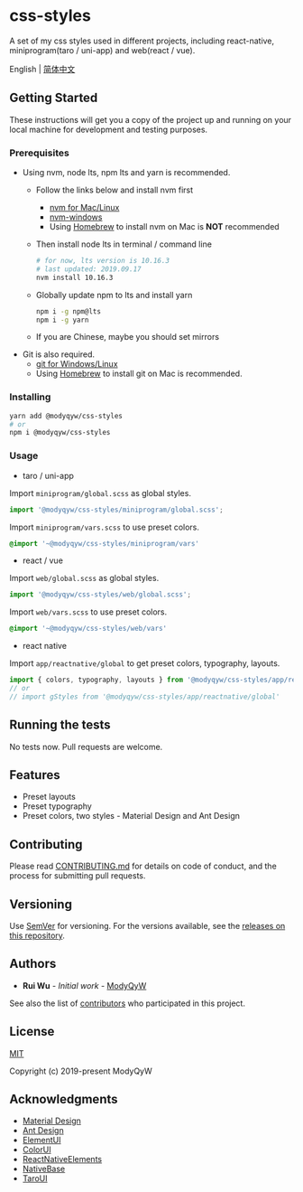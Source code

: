 # css-styles

A set of my css styles used in different projects, including react-native, miniprogram(taro / uni-app) and web(react / vue).

English | [简体中文](README.CN.md)

## Getting Started

These instructions will get you a copy of the project up and running on your local machine for development and testing purposes.

### Prerequisites

- Using nvm, node lts, npm lts and yarn is recommended.
  - Follow the links below and install nvm first
    - [nvm for Mac/Linux](https://github.com/nvm-sh/nvm)
    - [nvm-windows](https://github.com/coreybutler/nvm-windows)
    - Using [Homebrew](https://brew.sh/) to install nvm on Mac is **NOT** recommended
  - Then install node lts in terminal / command line

    ```sh
    # for now, lts version is 10.16.3
    # last updated: 2019.09.17
    nvm install 10.16.3
    ```

  - Globally update npm to lts and install yarn

    ```sh
    npm i -g npm@lts
    npm i -g yarn
    ```

  - If you are Chinese, maybe you should set mirrors
- Git is also required.
  - [git for Windows/Linux](https://git-scm.com/downloads)
  - Using [Homebrew](https://brew.sh/) to install git on Mac is recommended.

### Installing

```sh
yarn add @modyqyw/css-styles
# or
npm i @modyqyw/css-styles
```

### Usage

- taro / uni-app

Import `miniprogram/global.scss` as global styles.

```js
import '@modyqyw/css-styles/miniprogram/global.scss';
```

Import `miniprogram/vars.scss` to use preset colors.

```scss
@import '~@modyqyw/css-styles/miniprogram/vars'
```

- react / vue

Import `web/global.scss` as global styles.

```js
import '@modyqyw/css-styles/web/global.scss';
```

Import `web/vars.scss` to use preset colors.

```scss
@import '~@modyqyw/css-styles/web/vars'
```

- react native

Import `app/reactnative/global` to get preset colors, typography, layouts.

```js
import { colors, typography, layouts } from '@modyqyw/css-styles/app/reactnative/global'
// or
// import gStyles from '@modyqyw/css-styles/app/reactnative/global'
```

## Running the tests

No tests now. Pull requests are welcome.

## Features

- Preset layouts
- Preset typography
- Preset colors, two styles - Material Design and Ant Design

## Contributing

Please read [CONTRIBUTING.md](./CONTRIBUTING.md) for details on code of conduct, and the process for submitting pull requests.

## Versioning

Use [SemVer](http://semver.org/) for versioning. For the versions available, see the [releases on this repository](https://github.com/ModyQyW/css-styles/releases).

## Authors

- **Rui Wu** - *Initial work* - [ModyQyW](https://github.com/ModyQyW)

See also the list of [contributors](https://github.com/ModyQyW/css-styles/contributors) who participated in this project.

## License

[MIT](./LICENSE)

Copyright (c) 2019-present ModyQyW

## Acknowledgments

- [Material Design](https://material.io/)
- [Ant Design](https://ant.design/)
- [ElementUI](https://element.eleme.io/)
- [ColorUI](https://www.color-ui.com/)
- [ReactNativeElements](https://react-native-training.github.io/react-native-elements/)
- [NativeBase](https://nativebase.io/)
- [TaroUI](https://taro-ui.aotu.io/#/)
